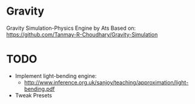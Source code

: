# Gravity
Gravity Simulation-Physics Engine by Ats
Based on: https://github.com/Tanmay-R-Choudhary/Gravity-Simulation

# TODO
* Implement light-bending engine:
    - http://www.inference.org.uk/sanjoy/teaching/approximation/light-bending.pdf
* Tweak Presets
